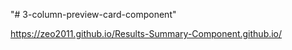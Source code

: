 "# 3-column-preview-card-component" 

https://zeo2011.github.io/Results-Summary-Component.github.io/
